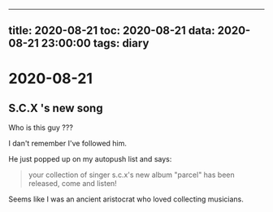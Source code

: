 
---
title: 2020-08-21
toc: 2020-08-21
data: 2020-08-21 23:00:00
tags: diary
---


# 2020-08-21

## S.C.X 's new song

Who is this guy ???

I dan't remember I've followed him.

He just popped up on my autopush list and says: 

> your collection of singer s.c.x's new album "parcel" has been released, come and listen!



Seems like I was an ancient aristocrat who loved collecting musicians.

